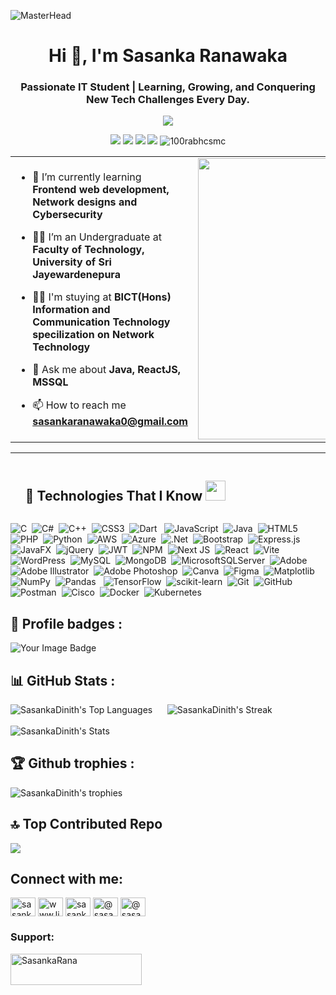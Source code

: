 ![MasterHead](https://mir-s3-cdn-cf.behance.net/project_modules/fs/54b6c068097599.5b50bca476b9b.gif)
<h1 align="center">Hi 👋, I'm Sasanka Ranawaka</h1>
<h3 align="center">Passionate IT Student | Learning, Growing, and Conquering New Tech Challenges Every Day.</h3>
<p align='center'>
<img src="https://readme-typing-svg.herokuapp.com?color=%2336BCF7&size=25&center=true&vCenter=true&width=433&height=75&lines=I'm+Sasanka+Ranawaka;Cybersecurity+Enthusiast;Frontend+Developer;Active+Learner;Blogger;">
</p>
 <p align="center">
<img src="https://img.shields.io/badge/Age-23-blue" />
  <img src="https://img.shields.io/badge/Focus-Netwrok%20& Cybersecurity-brightgreen" />
  <img src="https://img.shields.io/badge/Lives-Sri%20Lanka-success" />
  <img src="https://img.shields.io/badge/Languages-English%20%26%20Sinhala-brightgreen" />
  <img src="https://komarev.com/ghpvc/?username=SasankaDinith&label=Profile%20views&color=0e75b6&style=flat" alt="100rabhcsmc" /> </p>

</p>

<table align="center">
<tr border="none">
<td width="50%" align="left">
  
- 🌱 I’m currently learning **Frontend web development, Network designs and Cybersecurity**

- 🧑‍🎓 I’m an Undergraduate at **Faculty of Technology, University of Sri Jayewardenepura**

- 🧑‍🎓 I'm stuying at **BICT(Hons) Information and Communication Technology specilization on Network Technology**

- 💬 Ask me about **Java, ReactJS, MSSQL**

- 📫 How to reach me **sasankaranawaka0@gmail.com**
  


</td>
<td width="50%" align="center">

  <img align="center" alt="Coding" width="450" src="https://repository-images.githubusercontent.com/588181932/e36ec678-7984-4cdd-8e4c-a3932772ff8e">

  
  </td>
</tr>
</table>

---

<!--h1 without bottom border-->
<div id="user-content-toc">
  <ul >
    <summary><h2 style="display: inline-block">🚀 Technologies That I Know <img src="https://media2.giphy.com/media/QssGEmpkyEOhBCb7e1/giphy.gif?cid=ecf05e47a0n3gi1bfqntqmob8g9aid1oyj2wr3ds3mg700bl&rid=giphy.gif" width=32px></h2></summary>
  </ul>
</div>

![C](https://img.shields.io/badge/c-%2300599C.svg?style=for-the-badge&logo=c&logoColor=white) &nbsp;![C#](https://img.shields.io/badge/c%23-%23239120.svg?style=for-the-badge&logo=csharp&logoColor=white)&nbsp; ![C++](https://img.shields.io/badge/c++-%2300599C.svg?style=for-the-badge&logo=c%2B%2B&logoColor=white)&nbsp; ![CSS3](https://img.shields.io/badge/css3-%231572B6.svg?style=for-the-badge&logo=css3&logoColor=white)&nbsp; ![Dart](https://img.shields.io/badge/dart-%230175C2.svg?style=for-the-badge&logo=dart&logoColor=white) &nbsp; ![JavaScript](https://img.shields.io/badge/javascript-%23323330.svg?style=for-the-badge&logo=javascript&logoColor=%23F7DF1E) &nbsp;![Java](https://img.shields.io/badge/java-%23ED8B00.svg?style=for-the-badge&logo=openjdk&logoColor=white) &nbsp;![HTML5](https://img.shields.io/badge/html5-%23E34F26.svg?style=for-the-badge&logo=html5&logoColor=white)&nbsp; ![PHP](https://img.shields.io/badge/php-%23777BB4.svg?style=for-the-badge&logo=php&logoColor=white) &nbsp;![Python](https://img.shields.io/badge/python-3670A0?style=for-the-badge&logo=python&logoColor=ffdd54)&nbsp; ![AWS](https://img.shields.io/badge/AWS-%23FF9900.svg?style=for-the-badge&logo=amazon-aws&logoColor=white) &nbsp;![Azure](https://img.shields.io/badge/azure-%230072C6.svg?style=for-the-badge&logo=microsoftazure&logoColor=white)&nbsp; ![.Net](https://img.shields.io/badge/.NET-5C2D91?style=for-the-badge&logo=.net&logoColor=white)&nbsp; ![Bootstrap](https://img.shields.io/badge/bootstrap-%238511FA.svg?style=for-the-badge&logo=bootstrap&logoColor=white) &nbsp;![Express.js](https://img.shields.io/badge/express.js-%23404d59.svg?style=for-the-badge&logo=express&logoColor=%2361DAFB) &nbsp;![JavaFX](https://img.shields.io/badge/javafx-%23FF0000.svg?style=for-the-badge&logo=javafx&logoColor=white) &nbsp;![jQuery](https://img.shields.io/badge/jquery-%230769AD.svg?style=for-the-badge&logo=jquery&logoColor=white) &nbsp;![JWT](https://img.shields.io/badge/JWT-black?style=for-the-badge&logo=JSON%20web%20tokens)&nbsp; ![NPM](https://img.shields.io/badge/NPM-%23CB3837.svg?style=for-the-badge&logo=npm&logoColor=white) &nbsp;![Next JS](https://img.shields.io/badge/Next-black?style=for-the-badge&logo=next.js&logoColor=white) &nbsp;![React](https://img.shields.io/badge/react-%2320232a.svg?style=for-the-badge&logo=react&logoColor=%2361DAFB)&nbsp; ![Vite](https://img.shields.io/badge/vite-%23646CFF.svg?style=for-the-badge&logo=vite&logoColor=white)&nbsp; ![WordPress](https://img.shields.io/badge/WordPress-%23117AC9.svg?style=for-the-badge&logo=WordPress&logoColor=white) &nbsp;![MySQL](https://img.shields.io/badge/mysql-4479A1.svg?style=for-the-badge&logo=mysql&logoColor=white) &nbsp;![MongoDB](https://img.shields.io/badge/MongoDB-%234ea94b.svg?style=for-the-badge&logo=mongodb&logoColor=white) &nbsp;![MicrosoftSQLServer](https://img.shields.io/badge/Microsoft%20SQL%20Server-CC2927?style=for-the-badge&logo=microsoft%20sql%20server&logoColor=white) &nbsp;![Adobe](https://img.shields.io/badge/adobe-%23FF0000.svg?style=for-the-badge&logo=adobe&logoColor=white)&nbsp; ![Adobe Illustrator](https://img.shields.io/badge/adobe%20illustrator-%23FF9A00.svg?style=for-the-badge&logo=adobe%20illustrator&logoColor=white) &nbsp;![Adobe Photoshop](https://img.shields.io/badge/adobe%20photoshop-%2331A8FF.svg?style=for-the-badge&logo=adobe%20photoshop&logoColor=white)&nbsp; ![Canva](https://img.shields.io/badge/Canva-%2300C4CC.svg?style=for-the-badge&logo=Canva&logoColor=white)&nbsp; ![Figma](https://img.shields.io/badge/figma-%23F24E1E.svg?style=for-the-badge&logo=figma&logoColor=white)&nbsp; ![Matplotlib](https://img.shields.io/badge/Matplotlib-%23ffffff.svg?style=for-the-badge&logo=Matplotlib&logoColor=black)&nbsp; ![NumPy](https://img.shields.io/badge/numpy-%23013243.svg?style=for-the-badge&logo=numpy&logoColor=white) &nbsp;![Pandas](https://img.shields.io/badge/pandas-%23150458.svg?style=for-the-badge&logo=pandas&logoColor=white)&nbsp;&nbsp; ![TensorFlow](https://img.shields.io/badge/TensorFlow-%23FF6F00.svg?style=for-the-badge&logo=TensorFlow&logoColor=white)&nbsp; ![scikit-learn](https://img.shields.io/badge/scikit--learn-%23F7931E.svg?style=for-the-badge&logo=scikit-learn&logoColor=white)&nbsp; ![Git](https://img.shields.io/badge/git-%23F05033.svg?style=for-the-badge&logo=git&logoColor=white) &nbsp;![GitHub](https://img.shields.io/badge/github-%23121011.svg?style=for-the-badge&logo=github&logoColor=white)&nbsp; ![Postman](https://img.shields.io/badge/Postman-FF6C37?style=for-the-badge&logo=postman&logoColor=white) &nbsp;![Cisco](https://img.shields.io/badge/cisco-%23049fd9.svg?style=for-the-badge&logo=cisco&logoColor=black) &nbsp;![Docker](https://img.shields.io/badge/docker-%230db7ed.svg?style=for-the-badge&logo=docker&logoColor=white) &nbsp;![Kubernetes](https://img.shields.io/badge/kubernetes-%23326ce5.svg?style=for-the-badge&logo=kubernetes&logoColor=white)


## 🥇 Profile badges : 
<img src="https://tryhackme-badges.s3.amazonaws.com/SDh4x0r.png" alt="Your Image Badge" />





## 📊 GitHub Stats :
![SasankaDinith's Top Languages](https://github-readme-stats.vercel.app/api/top-langs/?username=SasankaDinith&theme=nightowl&show_icons=true&hide_border=false&layout=compact) &nbsp; &nbsp; &nbsp;![SasankaDinith's Streak](https://github-readme-streak-stats.herokuapp.com/?user=SasankaDinith&theme=nightowl&hide_border=false) <br/> <br/>![SasankaDinith's Stats](https://github-readme-stats.vercel.app/api?username=SasankaDinith&theme=nightowl&show_icons=true&hide_border=false&count_private=true)

## 🏆 Github trophies : 
<p align="left">
  <img src="https://github-profile-trophy.vercel.app/?username=SasankaDinith&theme=radical&no-frame=false&no-bg=false&margin-w=4" alt="SasankaDinith's trophies" />
</p>

## 🔝 Top Contributed Repo
![](https://github-contributor-stats.vercel.app/api?username=SasankaDinith&limit=5&theme=dark&combine_all_yearly_contributions=true) <br>

## Connect with me:
<p align="left">
<a href="https://twitter.com/sasankaranawaka" target="blank"><img align="center" src="https://raw.githubusercontent.com/rahuldkjain/github-profile-readme-generator/master/src/images/icons/Social/twitter.svg" alt="sasankaranawaka" height="30" width="40" /></a>
<a href="https://linkedin.com/in/www.linkedin.com/in/sasanka-ranawaka-5392a2321" target="blank"><img align="center" src="https://raw.githubusercontent.com/rahuldkjain/github-profile-readme-generator/master/src/images/icons/Social/linked-in-alt.svg" alt="www.linkedin.com/in/sasanka-ranawaka-5392a2321" height="30" width="40" /></a>
<a href="https://fb.com/sasanka ranawaka" target="blank"><img align="center" src="https://raw.githubusercontent.com/rahuldkjain/github-profile-readme-generator/master/src/images/icons/Social/facebook.svg" alt="sasanka ranawaka" height="30" width="40" /></a>
<a href="https://hashnode.com/@sasanka" target="blank"><img align="center" src="https://raw.githubusercontent.com/rahuldkjain/github-profile-readme-generator/master/src/images/icons/Social/hashnode.svg" alt="@sasanka" height="30" width="40" /></a>
<a href="https://medium.com/@sasankaranawaka" target="blank"><img align="center" src="https://raw.githubusercontent.com/rahuldkjain/github-profile-readme-generator/master/src/images/icons/Social/medium.svg" alt="@sasankaranawaka" height="30" width="40" /></a>
</p>





<h3 align="left">Support:</h3>
<p><a href="https://www.buymeacoffee.com/SasankaRana"> <img align="left" src="https://cdn.buymeacoffee.com/buttons/v2/default-yellow.png" height="50" width="210" alt="SasankaRana" /></a></p><br><br>






